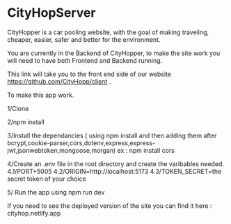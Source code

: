 # CityHopServer

CityHopper is a car pooling website, with the goal of making traveling, cheaper, easier, safer and better for the environment.

You are currently in the Backend of CityHopper, to make the site work you will need to have both Frontend and Backend running.

This link will take you to the front end side of our website https://github.com/CityHopp/client .

To make this app work.

1/Clone 

2/npm install

3/Install the dependancies  ( using npm install and then adding them after bcrypt,cookie-parser,cors,dotenv,express,express-jwt,jsonwebtoken,mongoose,morgan)
ex : npm install cors

4/Create an .env file in the root directory and create the varibables needed.
4.1/PORT+5005
4.2/ORIGIN=http://localhost:5173
4.3/TOKEN_SECRET=the secret token of your choice

5/ Run the app using npm run dev

If you need to see the deployed version of the site you can find it here : cityhop.netlify.app